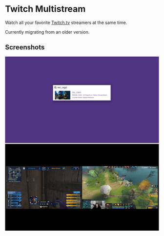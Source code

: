 # Twitch Multistream
Watch all your favorite [Twitch.tv](https://twitch.tv) streamers at the same time.

Currently migrating from an older version.

Screenshots
-------
<img src="https://github.com/stevetcm/multi-twitch-react/blob/master/screenshots/1.png">

<img src="https://github.com/stevetcm/multi-twitch-react/blob/master/screenshots/2.png">
